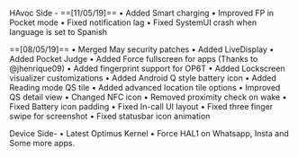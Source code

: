 
HAvoc Side -
==[11/05/19]==
• Added Smart charging
• Improved FP in Pocket mode
• Fixed notification lag
• Fixed SystemUI crash when language is set to Spanish

==[08/05/19]==
• Merged May security patches
• Added LiveDisplay
• Added Pocket Judge
• Added Force fullscreen for apps
(Thanks to @jhenrique09)
• Added fingerprint support for OP6T
• Added Lockscreen visualizer customizations
• Added Android Q style battery icon
• Added Reading mode QS tile
• Added advanced location tile options
• Improved QS detail view
• Changed NFC icon
• Removed proximity check on wake
• Fixed Battery icon padding
• Fixed In-call UI layout
• Fixed three finger swipe for screenshot
• Fixed statusbar icon animation

Device Side-
• Latest Optimus Kernel
• Force HAL1 on Whatsapp, Insta and Some more apps.
